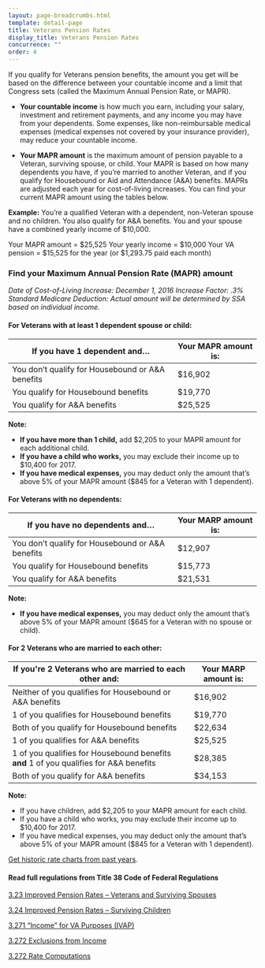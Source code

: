 ```yaml
---
layout: page-breadcrumbs.html
template: detail-page
title: Veterans Pension Rates
display_title: Veterans Pension Rates
concurrence: "" 
order: 4
---
```


<div class="va-introtext">

If you qualify for Veterans pension benefits, the amount you get will be based on the difference between your countable income and a limit that Congress sets (called the Maximum Annual Pension Rate, or MAPR). 

</div>

- **Your countable income** is how much you earn, including your salary, investment and retirement payments, and any income you may have from your dependents. Some expenses, like non-reimbursable medical expenses (medical expenses not covered by your insurance provider), may reduce your countable income.

- **Your MAPR amount** is the maximum amount of pension payable to a Veteran, surviving spouse, or child. Your MAPR is based on how many dependents you have, if you’re married to another Veteran, and if you qualify for Housebound or Aid and Attendance (A&A) benefits. MAPRs are adjusted each year for cost-of-living increases. You can find your current MAPR amount using the tables below.

**Example:**
You’re a qualified Veteran with a dependent, non-Veteran spouse and no children. You also qualify for A&A benefits. You and your spouse have a combined yearly income of $10,000.

Your MAPR amount = $25,525
Your yearly income = $10,000
Your VA pension = $15,525 for the year (or $1,293.75 paid each month)

### Find your Maximum Annual Pension Rate (MAPR) amount

*Date of Cost-of-Living Increase: December 1, 2016*
*Increase Factor: .3%*
*Standard Medicare Deduction: Actual amount will be determined by SSA based on individual income.*

#### For Veterans with at least 1 dependent spouse or child:

| **If you have 1 dependent and…** | **Your MAPR amount is:** |
| --- | --- | 
| You don’t qualify for Housebound or A&A benefits | $16,902 | 
| You qualify for Housebound benefits | $19,770 | 
| You qualify for A&A benefits | $25,525 | 

**Note:** 
- **If you have more than 1 child,** add $2,205 to your MAPR amount for each additional child. 
- **If you have a child who works,** you may exclude their income up to $10,400 for 2017.
- **If you have medical expenses,** you may deduct only the amount that’s above 5% of your MAPR amount ($845 for a Veteran with 1 dependent).

#### For Veterans with no dependents:

| **If you have no dependents and…** | **Your MARP amount is:** | 
| --- | --- | 
| You don’t qualify for Housebound or A&A benefits | $12,907 |
| You qualify for Housebound benefits | $15,773 | 
| You qualify for A&A benefits | $21,531 | 

**Note:**
- **If you have medical expenses,** you may deduct only the amount that’s above 5% of your MAPR amount ($645 for a Veteran with no spouse or child).

#### For 2 Veterans who are married to each other:

| **If you're 2 Veterans who are married to each other and:** | **Your MARP amount is:** |
| --- | --- | 
| Neither of you qualifies for Housebound or A&A benefits | $16,902 | 
| 1 of you qualifies for Housebound benefits | $19,770 | 
| Both of you qualify for Housebound benefits | $22,634 | 
| 1 of you qualifies for A&A benefits | $25,525 | 
| 1 of you qualifies for Housebound benefits **and** 1 of you qualifies for A&A benefits | $28,385 | 
| Both of you qualify for A&A benefits | $34,153 | 

**Note:**
- If you have children, add $2,205 to your MAPR amount for each child. 
- If you have a child who works, you may exclude their income up to $10,400 for 2017.
- If you have medical expenses, you may deduct only the amount that’s above 5% of your MAPR amount ($845 for a Veteran with 1 dependent).

[Get historic rate charts from past years](http://www.benefits.va.gov/pension/current_rates_veteran_pen.asp).

#### Read full regulations from Title 38 Code of Federal Regulations

[3.23 Improved Pension Rates – Veterans and Surviving Spouses](https://www.ecfr.gov/cgi-bin/text-idx?SID=ad275643432556b9dda942343fb89296&mc=true&node=pt38.1.3&rgn=div58#se38.1.3_123)

[3.24 Improved Pension Rates – Surviving Children](https://www.ecfr.gov/cgi-bin/text-idx?SID=ad275643432556b9dda942343fb89296&mc=true&node=pt38.1.3&rgn=div58#se38.1.3_123)

[3.271 “Income” for VA Purposes (IVAP)](https://www.ecfr.gov/cgi-bin/text-idx?SID=ad275643432556b9dda942343fb89296&mc=true&node=pt38.1.3&rgn=div58#se38.1.3_123)

[3.272 Exclusions from Income](https://www.ecfr.gov/cgi-bin/text-idx?SID=ad275643432556b9dda942343fb89296&mc=true&node=pt38.1.3&rgn=div58#se38.1.3_123)

[3.272 Rate Computations](https://www.ecfr.gov/cgi-bin/text-idx?SID=ad275643432556b9dda942343fb89296&mc=true&node=pt38.1.3&rgn=div58#se38.1.3_123) 


